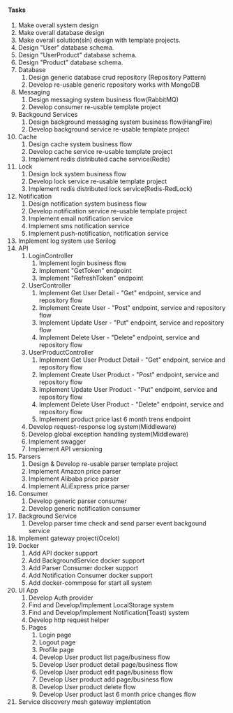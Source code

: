 #### Tasks
<ol>
<li>Make overall system design</li>
<li>Make overall database design</li>
<li>Make overall solution(sln) design with template projects.</li>
<li>Design "User" database schema.</li>
<li>Design "UserProduct" database schema.</li>
<li>Design "Product" database schema.</li> 
<li>Database
    <ol>
        <li>Design generic database crud repository (Repository Pattern)</li>
        <li>Develop re-usable generic repository works with MongoDB</li>
    </ol>
</li>
<li>Messaging
    <ol>
        <li>Design messaging system business flow(RabbitMQ)</li>
        <li>Develop consumer re-usable template project</li>
    </ol>
</li>
<li>Backgound Services
    <ol>
        <li>Design background messaging system business flow(HangFire)</li>
        <li>Develop background service re-usable template project</li>
    </ol>
</li>
<li>Cache
    <ol>
        <li>Design cache system business flow</li>
        <li>Develop cache service re-usable template project</li>
        <li>Implement redis distributed cache service(Redis)</li>
    </ol>
</li>
<li>Lock
    <ol>
        <li>Design lock system business flow</li>
        <li>Develop lock service re-usable template project</li>
        <li>Implement redis distributed lock service(Redis-RedLock)</li>
    </ol>
</li>
<li>Notification
    <ol>
        <li>Design notification system business flow</li>
        <li>Develop notification service re-usable template project</li>
        <li>Implement email notification service</li>
        <li>Implement sms notification service</li>
        <li>Implement push-notification, notification service</li>
    </ol>
</li>
<li>Implement log system use Serilog</li>
<li>API 
    <ol>
        <li>LoginController
        <ol>
            <li>Implement login business flow</li>
            <li>Implement "GetToken" endpoint</li>
            <li>Implement "RefreshToken" endpoint</li>
        </ol> 
        </li>  
        <li>UserController
        <ol>
            <li>Implement Get User Detail - "Get" endpoint, service and repository flow</li>
            <li>Implement Create User - "Post" endpoint, service and repository flow</li>
            <li>Implement Update User - "Put" endpoint, service and repository flow</li>
            <li>Implement Delete User - "Delete" endpoint, service and repository flow</li>
        </ol>
        </li>    
        <li>UserProductController
        <ol>
            <li>Implement Get User Product Detail - "Get" endpoint, service and repository flow</li>
            <li>Implement Create User Product - "Post" endpoint, service and repository flow</li>
            <li>Implement Update User Product - "Put" endpoint, service and repository flow</li>
            <li>Implement Delete User Product - "Delete" endpoint, service and repository flow</li>
            <li>Implement product price last 6 month trens endpoint</li>
        </ol>
        </li>  
        <li>Develop request-response log system(Middleware)</li>
        <li>Develop global exception handling system(Middleware)</li>
        <li>Implement swagger</li>
        <li>Implement API versioning</li>
    </ol>
</li>
<li> Parsers
    <ol>
        <li>Design & Develop re-usable parser template project</li>
        <li>Implement Amazon price parser</li>
        <li>Implement Alibaba price parser</li>
        <li>Implement ALiExpress price parser</li>
    </ol>
</li>
<li> Consumer
    <ol> 
        <li>Develop generic parser consumer</li>
        <li>Develop generic notification consumer</li>
    </ol>
</li>
<li> Background Service
    <ol> 
        <li>Develop parser time check and send parser event backgound service</li>
    </ol>
</li>
<li>Implement gateway project(Ocelot)</li>
<li> Docker
    <ol> 
        <li>Add API docker support</li>
        <li>Add BackgroundService docker support</li>
        <li>Add Parser Consumer docker support</li>
        <li>Add Notification Consumer docker support</li>
        <li>Add docker-commpose for start all system</li>
    </ol>
</li> 
<li>UI App 
    <ol>
        <li>Develop Auth provider
        <li>Find and Develop/Implement LocalStorage system
        <li>Find and Develop/Implement Notification(Toast) system
        <li>Develop http request helper</li>
        <li>Pages
        <ol>
            <li>Login page</li>
            <li>Logout page</li>
            <li>Profile page</li>
            <li>Develop User product list page/business flow</li>
            <li>Develop User product detail page/business flow</li>
            <li>Develop User product edit page/business flow</li>
            <li>Develop User product add page/business flow</li>
            <li>Develop User product delete flow</li>
            <li>Develop User product last 6 month price changes flow</li>
        </ol> 
        </li>  
    </ol>
</li>
<li>Service discovery mesh gateway implentation</li>
</ol>